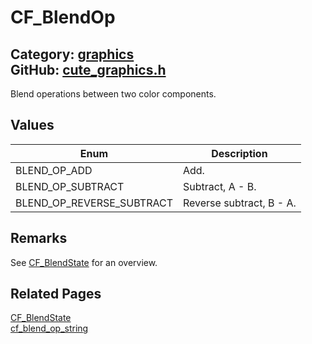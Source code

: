 [](../header.md ':include')

# CF_BlendOp

Category: [graphics](/api_reference?id=graphics)  
GitHub: [cute_graphics.h](https://github.com/RandyGaul/cute_framework/blob/master/include/cute_graphics.h)  
---

Blend operations between two color components.

## Values

Enum | Description
--- | ---
BLEND_OP_ADD | Add.
BLEND_OP_SUBTRACT | Subtract, A - B.
BLEND_OP_REVERSE_SUBTRACT | Reverse subtract, B - A.

## Remarks

See [CF_BlendState](/graphics/cf_blendstate.md) for an overview.

## Related Pages

[CF_BlendState](/graphics/cf_blendstate.md)  
[cf_blend_op_string](/graphics/cf_blend_op_string.md)  
